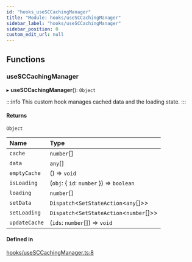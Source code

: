 ```yaml
---
id: "hooks_useSCCachingManager"
title: "Module: hooks/useSCCachingManager"
sidebar_label: "hooks/useSCCachingManager"
sidebar_position: 0
custom_edit_url: null
---
```


## Functions

### useSCCachingManager

▸ **useSCCachingManager**(): `Object`

:::info
This custom hook manages cached data and the loading state.
:::

#### Returns

`Object`

| Name | Type |
| :------ | :------ |
| `cache` | `number`[] |
| `data` | `any`[] |
| `emptyCache` | () => `void` |
| `isLoading` | (`obj`: { `id`: `number`  }) => `boolean` |
| `loading` | `number`[] |
| `setData` | `Dispatch`<`SetStateAction`<`any`[]\>\> |
| `setLoading` | `Dispatch`<`SetStateAction`<`number`[]\>\> |
| `updateCache` | (`ids`: `number`[]) => `void` |

#### Defined in

[hooks/useSCCachingManager.ts:8](https://github.com/selfcommunity/community-ui/blob/80e4c04/packages/sc-core/src/hooks/useSCCachingManager.ts#L8)
